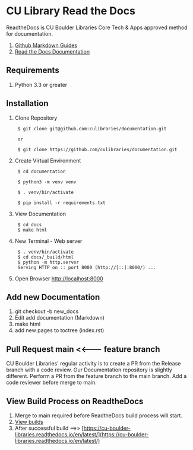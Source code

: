 # CU Library Read the Docs

ReadtheDocs is CU Boulder Libraries Core Tech & Apps approved method for documentation. 

1. [Github Markdown Guides](https://guides.github.com/features/mastering-markdown/)
1. [Read the Docs Documentation](https://docs.readthedocs.io/en/stable/index.html)

## Requirements

1. Python 3.3 or greater

## Installation

1. Clone Repository 

        $ git clone git@github.com:culibraries/documentation.git

        or

        $ git clone https://github.com/culibraries/documentation.git

1. Create Virtual Environment


        $ cd documentation

        $ python3 -m venv venv

        $ . venv/bin/activate

        $ pip install -r requirements.txt

1. View Documentation

        $ cd docs
        $ make html

1. New Terminal - Web server

        $ . venv/bin/activate
        $ cd docs/_build/html
        $ python -m http.server
        Serving HTTP on :: port 8000 (http://[::]:8000/) ...

1. Open Browser [http://localhost:8000](http://localhost:8000)

## Add new Documentation

1. git checkout -b new_docs
1. Edit add documentation (Markdown)
1. make html 
1. add new pages to toctree (index.rst)


## Pull Request main <<--- feature branch

CU Boulder Libraries' regular activity is to create a PR from the Release branch with a code review. Our Documentation repository is slightly different. Perform a PR from the feature branch to the main branch. Add a code reviewer before merge to main.

## View Build Process on ReadtheDocs

1. Merge to main required before ReadtheDocs build process will start.
1. [View builds](https://readthedocs.org/projects/cu-boulder-libraries/builds/)
1. After successful build ==>> [https://cu-boulder-libraries.readthedocs.io/en/latest/](https://cu-boulder-libraries.readthedocs.io/en/latest/)
